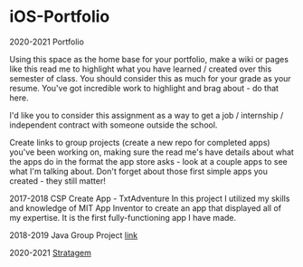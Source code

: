 # iOS-Portfolio
2020-2021 Portfolio

Using this space as the home base for your portfolio, make a wiki or pages like this read me to highlight what you have learned / created over this semester of class. You should consider this as much for your grade as your resume. You've got incredible work to highlight and brag about - do that here. 

I'd like you to consider this assignment as a way to get a job / internship / independent contract with someone outside the school.

Create links to group projects (create a new repo for completed apps) you've been working on, making sure the read me's have details about what the apps do in the format the app store asks - look at a couple apps to see what I'm talking about. Don't forget about those first simple apps you created - they still matter!



2017-2018
CSP Create App - TxtAdventure
In this project I utilized my skills and knowledge of MIT App Inventor to create an app that displayed all of my expertise. It is the first fully-functioning app I have made.

2018-2019
Java Group Project [link]()


2020-2021
[Stratagem](https://github.com/LifeDrain28/stratagem)

